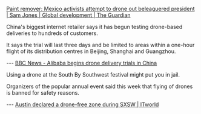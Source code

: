 [Paint remover: Mexico activists attempt to drone out beleaguered president | Sam Jones | Global development | The Guardian](http://www.theguardian.com/global-development/2015/oct/15/mexico-droncita-rexiste-collective-president-enrique-pena-nieto)

China's biggest internet retailer says it has begun testing drone-based deliveries to hundreds of customers.



It says the trial will last three days and be limited to areas within a one-hour flight of its distribution centres in Beijing, Shanghai and Guangzhou.



 --- [BBC News - Alibaba begins drone delivery trials in China](http://www.bbc.com/news/technology-31129804)

Using a drone at the South By Southwest festival might put you in jail.



Organizers of the popular annual event said this week that flying of drones is banned for safety reasons.



 --- [Austin declared a drone-free zone during SXSW | ITworld](http://www.itworld.com/article/2896354/austin-declared-a-dronefree-zone-during-sxsw.html)

